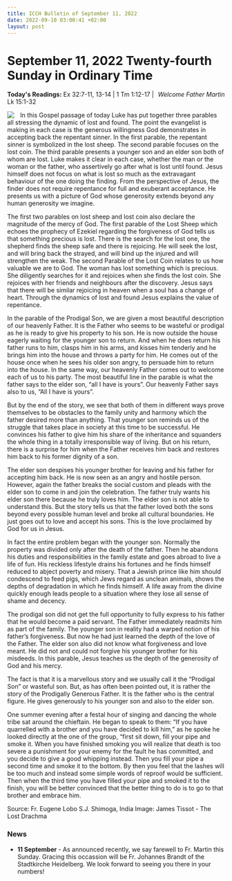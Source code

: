 ```yaml
---
title: ICCH Bulletin of September 11, 2022
date: 2022-09-10 03:00:41 +02:00
layout: post
---
```


# September 11, 2022 Twenty-fourth Sunday in Ordinary Time
<span style="float: right"><em>Welcome Father Martin</em></span>
**Today's Readings:** Ex 32:7-11, 13-14 | 1 Tm 1:12-17 | Lk 15:1-32 


<img style="float: left; margin-right: 1em;" src="https://upload.wikimedia.org/wikipedia/commons/d/d4/Brooklyn_Museum_-_The_Lost_Drachma_%28La_drachme_perdue%29_-_James_Tissot_-_overall.jpg">

In this Gospel passage of today Luke has put together three parables all stressing the dynamic of lost and found.  The point the evangelist is making in each case is the generous willingness God demonstrates in accepting back the repentant sinner. In the first parable, the repentant sinner is symbolized in the lost sheep. The second parable focuses on the lost coin.  The third parable presents a younger son and an elder son both of whom are lost. Luke makes it clear in each case, whether the man or the woman or the father, who assertively go after what is lost until found.  Jesus himself does not focus on what is lost so much as the extravagant behaviour of the one doing the finding. From the perspective of Jesus, the finder does not require repentance for full and exuberant acceptance.  He presents us with a picture of God whose generosity extends beyond any human generosity we imagine.

The first two parables on lost sheep and lost coin also declare the magnitude of the mercy of God. The first parable of the Lost Sheep which echoes the prophecy of Ezekiel regarding the forgiveness of God tells us that something precious is lost.  There is the search for the lost one, the shepherd finds the sheep safe and there is rejoicing. He will seek the lost, and will bring back the strayed, and will bind up the injured and will strengthen the weak.  The second Parable of the Lost Coin relates to us how valuable we are to God.  The woman has lost something which is precious.  She diligently searches for it and rejoices when she finds the lost coin.  She rejoices with her friends and neighbours after the discovery.  Jesus says that there will be similar rejoicing in heaven when a soul has a change of heart.  Through the dynamics of lost and found Jesus explains the value of repentance.

In the parable of the Prodigal Son, we are given a most beautiful description of our heavenly Father. It is the Father who seems to be wasteful or prodigal as he is ready to give his property to his son. He is now outside the house eagerly waiting for the younger son to return. And when he does return his father runs to him, clasps him in his arms, and kisses him tenderly and he brings him into the house and throws a party for him. He comes out of the house once when he sees his older son angry, to persuade him to return into the house. In the same way, our heavenly Father comes out to welcome each of us to his party. The most beautiful line in the parable is what the father says to the elder son, “all I have is yours”. Our heavenly Father says also to us, “All I have is yours”.

But by the end of the story, we see that both of them in different ways prove themselves to be obstacles to the family unity and harmony which the father desired more than anything.  That younger son reminds us of the struggle that takes place in society at this time to be successful. He convinces his father to give him his share of the inheritance and squanders the whole thing in a totally irresponsible way of living.  But on his return, there is a surprise for him when the Father receives him back and restores him back to his former dignity of a son.

The elder son despises his younger brother for leaving and his father for accepting him back.  He is now seen as an angry and hostile person. However, again the father breaks the social custom and pleads with the elder son to come in and join the celebration. The father truly wants his elder son there because he truly loves him. The elder son is not able to understand this. But the story tells us that the father loved both the sons beyond every possible human level and broke all cultural boundaries. He just goes out to love and accept his sons. This is the love proclaimed by God for us in Jesus.

In fact the entire problem began with the younger son. Normally the property was divided only after the death of the father. Then he abandons his duties and responsibilities in the family estate and goes abroad to live a life of fun. His reckless lifestyle drains his fortunes and he finds himself reduced to abject poverty and misery. That a Jewish prince like him should condescend to feed pigs, which Jews regard as unclean animals, shows the depths of degradation in which he finds himself. A life away from the divine quickly enough leads people to a situation where they lose all sense of shame and decency.

The prodigal son did not get the full opportunity to fully express to his father that he would become a paid servant. The Father immediately readmits him as part of the family. The younger son in reality had a warped notion of his father’s forgiveness. But now he had just learned the depth of the love of the Father.  The elder son also did not know what forgiveness and love meant. He did not and could not forgive his younger brother for his misdeeds.  In this parable, Jesus teaches us the depth of the generosity of God and his mercy.

The fact is that it is a marvellous story and we usually call it the “Prodigal Son” or wasteful son. But, as has often been pointed out, it is rather the story of the Prodigally Generous Father. It is the father who is the central figure. He gives generously to his younger son and also to the elder son.

One summer evening after a festal hour of singing and dancing the whole tribe sat around the chieftain. He began to speak to them: “If you have quarrelled with a brother and you have decided to kill him,” as he spoke he looked directly at the one of the group, “first sit down, fill your pipe and smoke it.  When you have finished smoking you will realize that death is too severe a punishment for your enemy for the fault he has committed, and you decide to give a good whipping instead.  Then you fill your pipe a second time and smoke it to the bottom.  By then you feel that the lashes will be too much and instead some simple words of reproof would be sufficient. Then when the third time you have filled your pipe and smoked it to the finish, you will be better convinced that the better thing to do is to go to that brother and embrace him.

Source: Fr. Eugene Lobo S.J. Shimoga, India
Image: James Tissot - The Lost Drachma

### News 

* **11 September** - As announced recently, we say farewell to Fr. Martin this Sunday. Gracing this occassion will be Fr. Johannes Brandt of the Stadtkirche Heidelberg. We look forward to seeing you there in your numbers!

